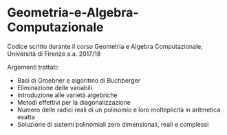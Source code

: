 # Geometria-e-Algebra-Computazionale
Codice scritto durante il corso Geometria e Algebra Computazionale, Università di Firenze a.a. 2017/18

Argomenti trattati:
- Basi di Groebner e algoritmo di Buchberger
- Eliminazione delle variabili
- Introduzione alle varietà algebriche
- Metodi effettivi per la diagonalizzazione
- Numero delle radici reali di un polinomio e loro molteplicità in aritmetica esatta
- Soluzione di sistemi polinomiali zero dimensionali, reali e complessi
